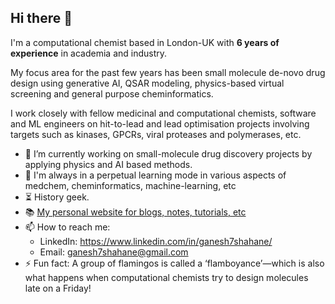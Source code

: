 ## Hi there 👋

I'm a computational chemist based in London-UK with **6 years of experience** in academia and industry.

My focus area for the past few years has been small molecule de-novo drug design using generative AI, QSAR modeling, physics-based virtual screening and general purpose cheminformatics.

I work closely with fellow medicinal and computational chemists, software and ML engineers on hit-to-lead and lead optimisation projects involving targets such as kinases, GPCRs, viral proteases and polymerases, etc.

- 🔭 I’m currently working on small-molecule drug discovery projects by applying physics and AI based methods.
- 🌱 I'm always in a perpetual learning mode in various aspects of medchem, cheminformatics, machine-learning, etc
- ⏳ History geek.
- 📚 <a href="https://computationalchemist.notion.site/Ganesh-Shahane-PhD-a75f015d3f134031bfd47ed915705363">My personal website for blogs, notes, tutorials, etc</a>
- 📫 How to reach me:
  - LinkedIn: https://www.linkedin.com/in/ganesh7shahane/
  - Email: ganesh7shahane@gmail.com
- ⚡ Fun fact: A group of flamingos is called a ‘flamboyance’—which is also what happens when computational chemists try to design molecules late on a Friday!

